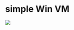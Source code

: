 
# simple Win VM

<a href="https://portal.azure.com/#create/Microsoft.Template/uri/https%3A%2F%2Fraw.githubusercontent.com%2FSattaRavi%2FARM%2Fmaster%2Fn-resource-group%2Ftemplate.json" target="_blank">
    <img src="http://azuredeploy.net/deploybutton.png"/>
</a>
